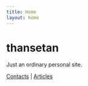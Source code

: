 ```yaml
---
title: Home
layout: home
---
```

# thansetan
Just an ordinary personal site.

[Contacts](contacts.md) | [Articles](articles)